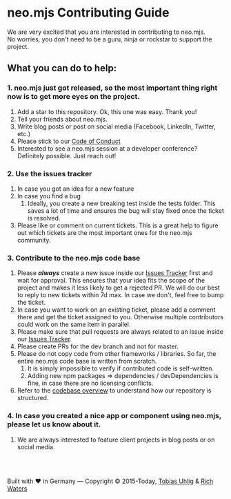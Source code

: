 # neo.mjs Contributing Guide
We are very excited that you are interested in contributing to neo.mjs.<br>
No worries, you don't need to be a guru, ninja or rockstar to support the project.

## What you can do to help:

### 1.  neo.mjs just got released, so the most important thing right now is to get more eyes on the project.
1. Add a star to this repository. Ok, this one was easy. Thank you!
2. Tell your friends about neo.mjs.
3. Write blog posts or post on social media (Facebook, LinkedIn, Twitter, etc.)
4. Please stick to our [Code of Conduct](.github/CODE_OF_CONDUCT.md)
5. Interested to see a neo.mjs session at a developer conference? Definitely possible. Just reach out!

### 2.  Use the issues tracker
1. In case you got an idea for a new feature
2. In case you find a bug
    1. Ideally, you create a new breaking test inside the tests folder.
    This saves a lot of time and ensures the bug will stay fixed once the ticket is resolved.
3. Please like or comment on current tickets.
    This is a great help to figure out which tickets are the most important ones for the neo.mjs community.

### 3.  Contribute to the neo.mjs code base
1. Please ***always*** create a new issue inside our <a href="../../issues">Issues Tracker</a> first and wait for approval.
   This ensures that your idea fits the scope of the project and makes it less likely to get a rejected PR.
   We will do our best to reply to new tickets within 7d max. In case we don't, feel free to bump the ticket.
2. In case you want to work on an existing ticket, please add a comment there and get the ticket assigned to you.
   Otherwise multiple contributors could work on the same item in parallel.
3. Please make sure that pull requests are always related to an issue inside our <a href="../../issues">Issues Tracker</a>.
4. Please create PRs for the dev branch and not for master.
5. Please do not copy code from other frameworks / libraries. So far, the entire neo.mjs code base is written from scratch.
    1. It is simply impossible to verify if contributed code is self-written.
    2. Adding new npm packages => dependencies / devDependencies is fine, in case there are no licensing conflicts.
6. Refer to the [codebase overview](.github/CODEBASE_OVERVIEW.md) to understand how our repository is structured.

### 4.  In case you created a nice app or component using neo.mjs, please let us know about it.
1.  We are always interested to feature client projects in blog posts or on social media.

</br></br>

Built with ❤️ in Germany — Copyright © 2015-Today, [Tobias Uhlig](https://www.linkedin.com/in/tobiasuhlig/) & [Rich Waters](https://www.linkedin.com/in/richwaters/)
